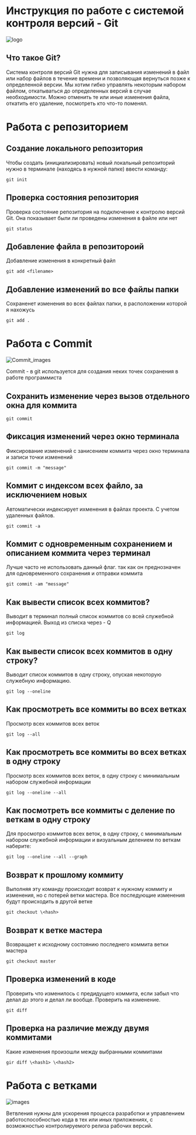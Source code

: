 # **Инструкция по работе с системой контроля версий - Git**

![logo](git.png)

## Что такое Git?

Cистема контроля версий Git нужна для  записывания изменений в файл или набор файлов в течение времени и позволяющая вернуться позже к определенной версии. Мы хотим гибко управлять некоторым набором файлом, откатываться до определенных версий в случае необходимости. Можно отменить те или иные изменения файла, откатить его удаление, посмотреть кто что-то поменял.

# **Работа с репозиторием**

## Создание локального репозитория

Чтобы создать (инициализировать) новый локальный репозиторий нужно в терминале (находясь в нужной папке) ввести команду:

    git init

## Проверка состояния репозитория

Проверка состояние репозитория на подключение к контролю версий Git. Она показывает были ли проведены изменения в файле или нет

    git status

## Добавление файла в репозитороий

Добавление изменения в конкретный файл

    git add <filename>

## Добавление изменений во все файлы папки

Сохраненет изменения во всех файлах папки, в расположении которой я нахожусь

    git add .

# **Работа с Commit**

![Commit_images](Commits.jpg)

Commit - в git используется для создания неких точек сохранения в работе программиста

## Сохранить изменение через вызов отдельного окна для коммита

    git commit

## Фиксация изменений через окно терминала

Фиксирование изменений с занисением коммита через окно терминала и записи точки изменений

    git commit -m "message"

## Коммит с индексом всех файло, за исключением новых

Автоматически индексирует ихменения в файлах проекта. С учетом удаленных файлов.

    git commit -a

## Коммит с одновременным сохранением и описанием коммита через терминал

Лучше часто не использовать данный флаг. так как он преднозначен для одновременного сохранения и отправки коммита

    git commit -am "message"

## Как вывести список всех коммитов?

Выводит в терминал полный список коммитов со всей служебной информацией. Выход из списка через - Q

    git log

## Как вывести список всех коммитов в одну строку?

Выводит список коммитов в одну строку, опуская некоторую служебную информацию.

    git log --oneline

## Как просмотреть все коммиты во всех ветках

Просмотр всех коммитов всех веток

    git log --all

## Как просмотреть все коммиты во всех ветках в одну строку

Просмотр всех коммитов всех веток, в одну строку с минимальным набором служебной информации

    git log --oneline --all

## Как посмотреть все коммиты с деление по веткам в одну строку

Для просмотро коммитов всех веток, в одну строку, с минимальным набором служебной информации и визуальным делением по веткам наберите:

    git log --oneline --all --graph

## Возврат к прошлому коммиту

Выполняя эту команду происходит возврат к нужному коммиту и изменения, но с потерей ветки мастера. Все последующие изменения будут происходить в другой ветке

    git checkout \<hash>

## Возврат к ветке мастера

Возвращает к исходному состоянию последнего коммита ветки мастера

    git checkout master

## Проверка изменений в коде

Проверить что изменилось с предидущего коммита, если забыл что делал до этого и делал ли вообще. Проверить на изменение.

    git diff

## Проверка на различие между двумя коммитами

Какие изменения произошли между выбранными коммитами

    gir diff \<hash1> \<hash2>

# **Работа с ветками**

![images](git_branch.png)

Ветвления нужны для ускорения процесса разработки и управлением работоспособностью кода в тех или иных приложениях, с возможностью контролируемого релиза рабочих версий.
